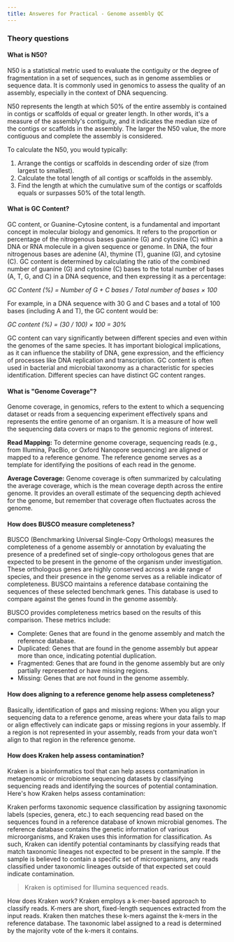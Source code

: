 ```yaml
---
title: Answeres for Practical - Genome assembly QC
---
```

### Theory questions

#### What is N50?

N50 is a statistical metric used to evaluate the contiguity or the degree of fragmentation in a set of sequences, such as in genome assemblies or sequence data. It is commonly used in genomics to assess the quality of an assembly, especially in the context of DNA sequencing.

N50 represents the length at which 50% of the entire assembly is contained in contigs or scaffolds of equal or greater length. In other words, it's a measure of the assembly's contiguity, and it indicates the median size of the contigs or scaffolds in the assembly. The larger the N50 value, the more contiguous and complete the assembly is considered.

To calculate the N50, you would typically:

1. Arrange the contigs or scaffolds in descending order of size (from largest to smallest).
2. Calculate the total length of all contigs or scaffolds in the assembly.
3. Find the length at which the cumulative sum of the contigs or scaffolds equals or surpasses 50% of the total length.

#### What is GC Content?

GC content, or Guanine-Cytosine content, is a fundamental and important concept in molecular biology and genomics. It refers to the proportion or percentage of the nitrogenous bases guanine (G) and cytosine (C) within a DNA or RNA molecule in a given sequence or genome. In DNA, the four nitrogenous bases are adenine (A), thymine (T), guanine (G), and cytosine (C). GC content is determined by calculating the ratio of the combined number of guanine (G) and cytosine (C) bases to the total number of bases (A, T, G, and C) in a DNA sequence, and then expressing it as a percentage:

*GC Content (%) = Number of G + C bases / Total number of bases × 100*

For example, in a DNA sequence with 30 G and C bases and a total of 100 bases (including A and T), the GC content would be:

*GC content (%) = (30 / 100) × 100 = 30%*

GC content can vary significantly between different species and even within the genomes of the same species. It has important biological implications, as it can influence the stability of DNA, gene expression, and the efficiency of processes like DNA replication and transcription. GC content is often used in bacterial and microbial taxonomy as a characteristic for species identification. Different species can have distinct GC content ranges. 

#### What is "Genome Coverage"?

Genome coverage, in genomics, refers to the extent to which a sequencing dataset or reads from a sequencing experiment effectively spans and represents the entire genome of an organism. It is a measure of how well the 
sequencing data covers or maps to the genomic regions of interest. 

**Read Mapping:** To determine genome coverage, sequencing reads (e.g., from Illumina, PacBio, or Oxford Nanopore sequencing) are aligned or mapped to a reference genome. The reference genome serves as a template for identifying the positions of each read in the genome.

**Average Coverage:** Genome coverage is often summarized by calculating the average coverage, which is the mean coverage depth across the entire genome. It provides an overall estimate of the sequencing depth achieved for the genome, but remember that coverage often fluctuates across the genome.

#### How does BUSCO measure completeness?

BUSCO (Benchmarking Universal Single-Copy Orthologs) measures the completeness of a genome assembly or annotation by evaluating the presence of a predefined set of single-copy orthologous genes that are expected to be present in the genome of the organism under investigation. These orthologous genes are highly conserved across a wide range of species, and their presence in the genome serves as a reliable indicator of completeness. BUSCO maintains a reference database containing the sequences of these selected benchmark genes. This database is used to compare against the genes found in the genome assembly.

BUSCO provides completeness metrics based on the results of this comparison. These metrics include:

* Complete: Genes that are found in the genome assembly and match the reference database.
* Duplicated: Genes that are found in the genome assembly but appear more than once, indicating potential duplication.
* Fragmented: Genes that are found in the genome assembly but are only partially represented or have missing regions.
* Missing: Genes that are not found in the genome assembly.

#### How does aligning to a reference genome help assess completeness?

Basically, identification of gaps and missing regions: When you align your sequencing data to a reference genome, areas where your data fails to map or align effectively can indicate gaps or missing regions in your assembly. If a region is not represented in your assembly, reads from your data won't align to that region in the reference genome.

#### How does Kraken help assess contamination?

Kraken is a bioinformatics tool that can help assess contamination in metagenomic or microbiome sequencing datasets by classifying sequencing reads and identifying the sources of potential contamination. Here's how Kraken helps assess contamination:

Kraken performs taxonomic sequence classification by assigning taxonomic labels (species, genera, etc.) to each sequencing read based on the sequences found in a reference database of known microbial genomes. The reference database contains the genetic information of various microorganisms, and Kraken uses this information for classification. As such, Kraken can identify potential contaminants by classifying reads that match taxonomic lineages not expected to be present in the sample. If the sample is believed to contain a specific set of microorganisms, any reads classified under taxonomic lineages outside of that expected set could indicate contamination.

> Kraken is optimised for Illumina sequenced reads. 

How does Kraken work? Kraken employs a k-mer-based approach to classify reads. K-mers are short, fixed-length sequences extracted from the input reads. Kraken then matches these k-mers against the k-mers in the reference database. The taxonomic label assigned to a read is determined by the majority vote of the k-mers it contains.
